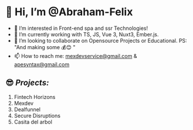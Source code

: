 # 👋 Hi, I’m @Abraham-Felix
- 👀 I’m interested in Front-end spa and ssr Technologies!
- 🌱 I’m currently working with TS, JS, Vue 3, Nuxt3, Ember.js.
- 💞️ I’m looking to collaborate on Opensource Projects or Educational. PS: "And making some 💰😊 " 
- 📫 How to reach me: mexdevservice@gmail.com & apesyntax@gmail.com
## 😎 *Projects:* 
1. Fintech Horizons
2. Mexdev 
3. Dealfunnel 
4. Secure Disruptions
5. Casita del arbol

<!---
Abraham-Felix/Abraham-Felix is a ✨ special ✨ repository because its `README.md` (this file) appears on your GitHub profile.
You can click the Preview link to take a look at your changes.
--->
